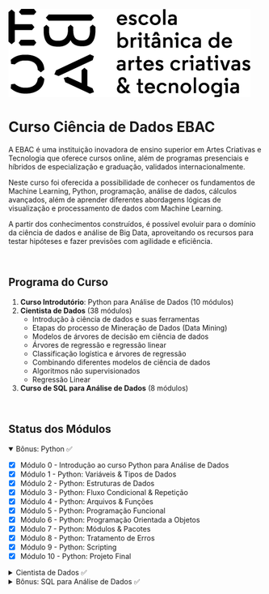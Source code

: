 [![](https://raw.githubusercontent.com/RodzMoraes/curso-ebac/main/Media/ebac_logo_black.png)](https://github.com/RodzMoraes/curso-ebac)

# Curso Ciência de Dados EBAC

A EBAC é uma instituição inovadora de ensino superior em Artes Criativas e Tecnologia que oferece cursos online, além de programas presenciais e híbridos de especialização e graduação, validados internacionalmente.

Neste curso foi oferecida a possibilidade de conhecer os fundamentos de Machine Learning, Python, programação, análise de dados, cálculos avançados, além de aprender diferentes abordagens lógicas de visualização e processamento de dados com Machine Learning.

A partir dos conhecimentos construídos, é possível evoluir para o domínio da ciência de dados e análise de Big Data, aproveitando os recursos para testar hipóteses e fazer previsões com agilidade e eficiência.

<br>

## Programa do Curso
  
<p>
  
1. **Curso Introdutório**: Python para Análise de Dados (10 módulos)
2. **Cientista de Dados** (38 módulos)  
   * Introdução à ciência de dados e suas ferramentas
   * Etapas do processo de Mineração de Dados (Data Mining)  
   * Modelos de árvores de decisão em ciência de dados  
   * Árvores de regressão e regressão linear  
   * Classificação logística e árvores de regressão
   * Combinando diferentes modelos de ciência de dados
   * Algoritmos não supervisionados
   * Regressão Linear
3. **Curso de SQL para Análise de Dados** (8 módulos)
  
</p>
  
<br>

## Status dos Módulos
  
<p>

<details open><summary>Bônus: Python ✅</summary>

<p>
 
- [x] Módulo 0 - Introdução ao curso Python para Análise de Dados
- [x] Módulo 1 - Python: Variáveis & Tipos de Dados
- [x] Módulo 2 - Python: Estruturas de Dados
- [x] Módulo 3 - Python: Fluxo Condicional & Repetição
- [x] Módulo 4 - Python: Arquivos & Funções
- [x] Módulo 5 - Python: Programação Funcional
- [x] Módulo 6 - Python: Programação Orientada a Objetos
- [x] Módulo 7 - Python: Módulos & Pacotes
- [x] Módulo 8 - Python: Tratamento de Erros
- [x] Módulo 9 - Python: Scripting
- [x] Módulo 10 - Python: Projeto Final

</p>
  
</details>

<p>

<details><summary>Cientista de Dados ✅</summary>

<p>

- [x] Módulo 1 - Perspectivas de Carreira
- [x] Módulo 2 - Metodologia
- [x] Módulo 3 - Elementos básicos de Python e Numpy
- [x] Módulo 4 - Introdução ao Pandas e carga de dados
- [x] Módulo 5 - Limpeza e tratamento de dados
- [x] Módulo 6 - Descritiva I
- [x] Módulo 7 - Árvores I
- [x] Módulo 8 - Git/Github
- [x] Módulo 9 - Agregações e operações em grupos
- [x] Módulo 10 - Análise descritiva para resposta contínua
- [x] Módulo 11 - Árvores de regressão
- [x] Módulo 12 - Árvores I (regressão com Patsy)
- [x] Módulo 13 - Regressão II
- [x] Módulo 14 - Scripting
- [x] Módulo 15 - Streamlit I
- [x] Módulo 16 - Pandas avançado
- [x] Módulo 17 - Árvores II (classificação)
- [x] Módulo 18 - Regressão Logística I
- [x] Módulo 19 - Streamlit II
- [x] Módulo 20 - Markdown/Terminal
- [x] Módulo 21 - TdD V - SQL
- [x] Módulo 22 - Descritiva III - Gráficos interativos
- [x] Módulo 23 - Combinação de modelos I
- [x] Módulo 24 - Combinação de modelos II
- [x] Módulo 25 - Cálculo
- [x] Módulo 26 - Algelin
- [x] Módulo 27 - PCA
- [x] Módulo 28 - Streamlit III, IV
- [x] Módulo 29 - K-means
- [x] Módulo 30 - Hierárquicos / aglomerativos
- [x] Módulo 31 - Streamlit V
- [x] Módulo 32 - Probabilidade
- [x] Módulo 33 - Inferência
- [x] Módulo 34 - Regressão III
- [x] Módulo 35 - Regressão IV
- [x] Módulo 36 - Descritiva IV - Visualização de dados categorizados
- [x] Módulo 37 - Regressão Logística II
- [x] Módulo 38 - Streamlit VI e Pycaret

</p>

</details>

<details><summary>Bônus: SQL para Análise de Dados ✅</summary>

<p>
 
- [x] Módulo 0 - Introdução SQL
- [x] Módulo 1 - Base de dados & Linguagem SQL
- [x] Módulo 2 - Trabalhando com Tabelas
- [x] Módulo 3 - Selecionando & Ordenando
- [x] Módulo 4 - Filtrando & Seleção Condicional
- [x] Módulo 5 - Agregações
- [x] Módulo 6 - Trabalhando com Múltiplas Tabelas
- [x] Módulo 7 - SQL Avançado
- [x] Módulo 8 - Projeto Final

</p>
  
</details>

</details>
